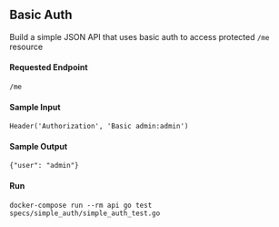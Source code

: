 ## Basic Auth

Build a simple JSON API that uses basic auth to access protected `/me` resource

#### Requested Endpoint
```
/me
```

#### Sample Input
```
Header('Authorization', 'Basic admin:admin')
```

#### Sample Output
```
{"user": "admin"}
```

#### Run
```
docker-compose run --rm api go test specs/simple_auth/simple_auth_test.go
```
